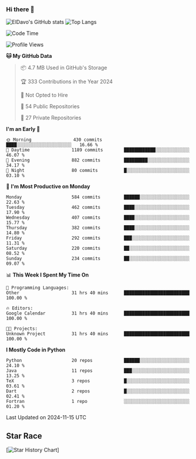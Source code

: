 ### Hi there 👋
![ElDavo's GitHub stats](https://github-readme-stats.vercel.app/api?username=ElDavoo&show_icons=true&theme=chartreuse-dark)
![Top Langs](https://github-readme-stats.vercel.app/api/top-langs/?username=ElDavoo&theme=chartreuse-dark&layout=compact)

<!--START_SECTION:waka-->
![Code Time](http://img.shields.io/badge/Code%20Time-2%2C121%20hrs%2057%20mins-blue)

![Profile Views](http://img.shields.io/badge/Profile%20Views-1-blue)

**🐱 My GitHub Data** 

> 📦 4.7 MB Used in GitHub's Storage 
 > 
> 🏆 333 Contributions in the Year 2024
 > 
> 🚫 Not Opted to Hire
 > 
> 📜 54 Public Repositories 
 > 
> 🔑 27 Private Repositories 
 > 
**I'm an Early 🐤** 

```text
🌞 Morning                430 commits         ████░░░░░░░░░░░░░░░░░░░░░   16.66 % 
🌆 Daytime                1189 commits        ████████████░░░░░░░░░░░░░   46.07 % 
🌃 Evening                882 commits         █████████░░░░░░░░░░░░░░░░   34.17 % 
🌙 Night                  80 commits          █░░░░░░░░░░░░░░░░░░░░░░░░   03.10 % 
```
📅 **I'm Most Productive on Monday** 

```text
Monday                   584 commits         ██████░░░░░░░░░░░░░░░░░░░   22.63 % 
Tuesday                  462 commits         ████░░░░░░░░░░░░░░░░░░░░░   17.90 % 
Wednesday                407 commits         ████░░░░░░░░░░░░░░░░░░░░░   15.77 % 
Thursday                 382 commits         ████░░░░░░░░░░░░░░░░░░░░░   14.80 % 
Friday                   292 commits         ███░░░░░░░░░░░░░░░░░░░░░░   11.31 % 
Saturday                 220 commits         ██░░░░░░░░░░░░░░░░░░░░░░░   08.52 % 
Sunday                   234 commits         ██░░░░░░░░░░░░░░░░░░░░░░░   09.07 % 
```


📊 **This Week I Spent My Time On** 

```text
💬 Programming Languages: 
Other                    31 hrs 40 mins      █████████████████████████   100.00 % 

🔥 Editors: 
Google Calendar          31 hrs 40 mins      █████████████████████████   100.00 % 

🐱‍💻 Projects: 
Unknown Project          31 hrs 40 mins      █████████████████████████   100.00 % 
```

**I Mostly Code in Python** 

```text
Python                   20 repos            ██████░░░░░░░░░░░░░░░░░░░   24.10 % 
Java                     11 repos            ███░░░░░░░░░░░░░░░░░░░░░░   13.25 % 
TeX                      3 repos             █░░░░░░░░░░░░░░░░░░░░░░░░   03.61 % 
Dart                     2 repos             █░░░░░░░░░░░░░░░░░░░░░░░░   02.41 % 
Fortran                  1 repo              ░░░░░░░░░░░░░░░░░░░░░░░░░   01.20 % 
```




 Last Updated on 2024-11-15 UTC
<!--END_SECTION:waka-->

## Star Race

[![Star History Chart](https://api.star-history.com/svg?repos=ElDavoo/WhatsApp-Crypt14-Crypt15-Decrypter,ElDavoo/TuringOS,EliteAndroidApps/WhatsApp-Crypt12-Decrypter,KnugiHK/Whatsapp-Chat-Exporter&type=Date)]
